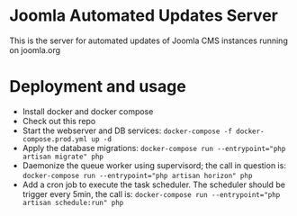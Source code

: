 # Joomla Automated Updates Server
This is the server for automated updates of Joomla CMS instances running on joomla.org

# Deployment and usage
* Install docker and docker compose
* Check out this repo
* Start the webserver and DB services:  `docker-compose -f docker-compose.prod.yml up -d` 
* Apply the database migrations: `docker-compose run --entrypoint="php artisan migrate" php`
* Daemonize the queue worker using supervisord; the call in question is: `docker-compose run --entrypoint="php artisan horizon" php`
* Add a cron job to execute the task scheduler. The scheduler should be trigger every 5min, the call is: `docker-compose run --entrypoint="php artisan schedule:run" php`

